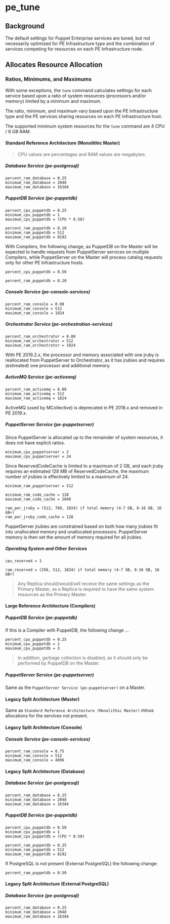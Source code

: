 # pe_tune

## Background

The default settings for Puppet Enterprise services are tuned, but not necessarily optimized for PE Infrastructure type and the combination of services competing for resources on each PE Infrastructure node.

## Allocates Resource Allocation

### Ratios, Minimums, and Maximums

With some exceptions, the `tune` command calculates settings for each service based upon a ratio of system resources (processors and/or memory) limited by a minimum and maximum.

The ratio, minimum, and maximum vary based upon the PE Infrastructure type and the PE services sharing resources on each PE Infrastructure host.

The supported minimum system resources for the `tune` command are 4 CPU / 8 GB RAM.

#### Standard Reference Architecture (Monolithic Master)

> CPU values are percentages and RAM values are megabytes.

##### Database Service (pe-postgresql)

```
percent_ram_database = 0.25
minimum_ram_database = 2048
maximum_ram_database = 16384
```

##### PuppetDB Service (pe-puppetdb)

```
percent_cpu_puppetdb = 0.25
minimum_cpu_puppetdb = 1
maximum_cpu_puppetdb = (CPU * 0.50)
```

```
percent_ram_puppetdb = 0.10
minimum_ram_puppetdb = 512
maximum_ram_puppetdb = 8192
```

With Compilers, the following change, as PuppetDB on the Master will be expected to handle requests from PuppetServer services on multiple Compilers, while PuppetServer on the Master will process catalog requests only for other PE Infrastructure hosts.

```
percent_cpu_puppetdb = 0.50
```

```
percent_ram_puppetdb = 0.20
```

##### Console Service (pe-console-services)

```
percent_ram_console = 0.08
minimum_ram_console = 512
maximum_ram_console = 1024
```

##### Orchestrator Service (pe-orchestration-services)

```
percent_ram_orchestrator = 0.08
minimum_ram_orchestrator = 512
maximum_ram_orchestrator = 1024
```

With PE 2019.2.x, the processor and memory associated with one jruby is reallocated from PuppetServer to Orchestrator, as it has jrubies and requires (estimated) one processor and additional memory.

##### ActiveMQ Service (pe-activemq)

```
percent_ram_activemq = 0.08
minimum_ram_activemq = 512
maximum_ram_activemq = 1024
```

ActiveMQ (used by MCollective) is deprecated in PE 2018.x and removed in PE 2019.x.

##### PuppetServer Service (pe-puppetserver)

Since PuppetServer is allocated up to the remainder of system resources, it does not have explicit ratios.

```
minimum_cpu_puppetserver = 2
maximum_cpu_puppetserver = 24
```

Since ReservedCodeCache is limited to a maximum of 2 GB, and each jruby requires an estimated 128 MB of ReservedCodeCache, the maximum number of jrubies is effectively limited to a maximum of 24.

```
minimum_ram_puppetserver = 512
```

```
minimum_ram_code_cache = 128
maximum_ram_code_cache = 2048
```

```
ram_per_jruby = (512, 768, 1024) if total memory (4-7 GB, 8-16 GB, 16 GB+)
ram_per_jruby_code_cache = 128
```

PuppetServer jrubies are constrained based on both how many jrubies fit into unallocated memory and unallocated processors. PuppetServer memory is then set the amount of memory required for all jrubies.

##### Operating System and Other Services

```
cpu_reserved = 1
```

```
ram_reserved = (256, 512, 1024) if total memory (4-7 GB, 8-16 GB, 16 GB+)
```

> Any Replica should/would/will receive the same settings as the Primary Master, as a Replica is required to have the same system resources as the Primary Master.

#### Large Reference Architecture (Compilers)

##### PuppetDB Service (pe-puppetdb)

If this is a Compiler with PuppetDB, the following change ...

```
percent_cpu_puppetdb = 0.25
minimum_cpu_puppetdb = 1
maximum_cpu_puppetdb = 3
```

> In addition, garbage collection is disabled, as it should only be performed by PuppetDB on the Master.

##### PuppetServer Service (pe-puppetserver)

Same as the `PuppetServer Service (pe-puppetserver)` on a Master.

#### Legacy Split Architecture (Master)

Same as `Standard Reference Architecture (Monolithic Master)` minus allocations for the services not present.

#### Legacy Split Architecture (Console)

##### Console Service (pe-console-services)

```
percent_ram_console = 0.75
minimum_ram_console = 512
maximum_ram_console = 4096
```

#### Legacy Split Architecture (Database)

##### Database Service (pe-postgresql)

```
percent_ram_database = 0.25
minimum_ram_database = 2048
maximum_ram_database = 16384
```

##### PuppetDB Service (pe-puppetdb)

```
percent_cpu_puppetdb = 0.50
minimum_cpu_puppetdb = 1
maximum_cpu_puppetdb = (CPU * 0.50)
```

```
percent_ram_puppetdb = 0.25
minimum_ram_puppetdb = 512
maximum_ram_puppetdb = 8192
```

If PostgreSQL is not present (External PostgreSQL) the following change:

```
percent_ram_puppetdb = 0.50
```

#### Legacy Split Architecture (External PostgreSQL)

##### Database Service (pe-postgresql)

```
percent_ram_database = 0.25
minimum_ram_database = 2048
maximum_ram_database = 16384
```
